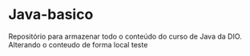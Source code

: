 # Java-basico
Repositório para armazenar todo o conteúdo do curso de Java da DIO.
Alterando o conteudo de forma local
teste
